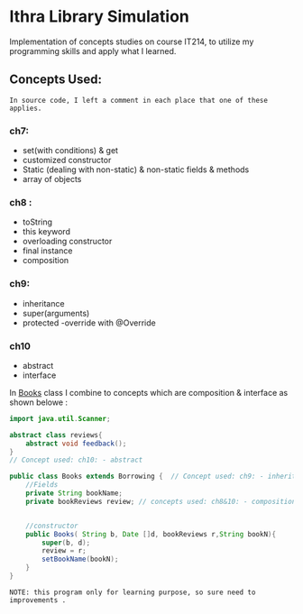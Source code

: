 # Ithra Library Simulation
 Implementation of concepts studies on course IT214, to utilize my programming skills and apply what I learned.

## Concepts Used: 
``
In source code, I left a comment in each place that one of these applies.
``
### ch7:
   - set(with conditions) & get 
   - customized constructor 
   - Static (dealing with non-static) & non-static fields & methods
   - array of objects 

### ch8 :
   - toString 
   - this keyword 
   - overloading constructor 
   - final instance 
   - composition 

### ch9:
   - inheritance 
   - super(arguments) 
   - protected
   -override with @Override 


### ch10
   - abstract 
   - interface 

In [Books]() class I combine to concepts which are composition & interface as shown belowe :
  
```java
import java.util.Scanner;

abstract class reviews{
    abstract void feedback();
}
// Concept used: ch10: - abstract

public class Books extends Borrowing {  // Concept used: ch9: - inheritance
    //Fields
    private String bookName;
    private bookReviews review; // concepts used: ch8&10: - composition & interface


    //constructor
    public Books( String b, Date []d, bookReviews r,String bookN){
        super(b, d);
        review = r;
        setBookName(bookN);
    }
}
```

``
NOTE: this program only for learning purpose, so sure need to improvements .
``
